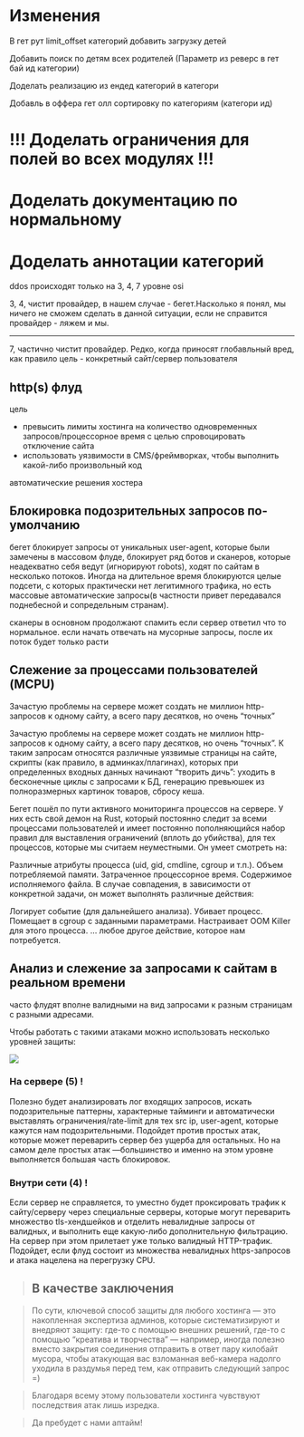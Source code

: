
# Изменения


В гет рут limit_offset категорий добавить загрузку детей

Добавить поиск по детям всех родителей (Параметр из реверс в гет бай ид категории)

Доделать реализацию из ендед категорий в категори

Добавль в оффера гет олл  сортировку по категориям (категори ид) 




# !!! Доделать ограничения для полей во всех модулях !!!
# Доделать документацию по нормальному
# Доделать аннотации категорий





ddos происходят только на 3, 4, 7 уровне osi

3, 4, чистит провайдер, в нашем случае - бегет.Насколько я понял, мы ничего не сможем сделать в данной ситуации, если не справится провайдер - ляжем и мы.

--- 

7, частично чистит провайдер.
Редко, когда приносят глобавльный вред, как правило цель - конкретный сайт/сервер пользователя

## http(s) флуд

цель

- превысить лимиты хостинга на количество одновременных запросов/процессорное время с целью спровоцировать отключение сайта
- использовать уязвимости в CMS/фреймворках, чтобы выполнить какой-либо произвольный код

автоматические решения хостера 

## Блокировка подозрительных запросов по-умолчанию

бегет блокирует запросы от уникальных user-agent, которые были замечены в массовом флуде, блокирует ряд ботов и сканеров, которые неадекватно себя ведут (игнорируют robots), ходят по сайтам в несколько потоков. Иногда на длительное время блокируются целые подсети, с которых практически нет легитимного трафика, но есть массовые автоматические запросы(в частности привет передавался поднебесной и сопредельным странам).

сканеры в основном продолжают спамить если сервер ответил что то нормальное. если начать отвечать на мусорные запросы, после их поток будет только расти


## Слежение за процессами пользователей (MCPU)

Зачастую проблемы на сервере может создать не миллион http-запросов к одному сайту, а всего пару десятков, но очень “точных”

Зачастую проблемы на сервере может создать не миллион http-запросов к одному сайту, а всего пару десятков, но очень “точных”. К таким запросам относятся различные уязвимые страницы на сайте, скрипты (как правило, в админках/плагинах), которых при определенных входных данных начинают “творить дичь”: уходить в бесконечные циклы с запросами к БД, генерацию превьюшек из полноразмерных картинок товаров, сбросу кеша.

Бегет пошёл по пути активного мониторинга процессов на сервере. У них есть свой демон на Rust, который постоянно следит за всеми процессами пользователей и имеет постоянно пополняющийся набор правил для выставления ограничений (вплоть до убийства), для тех процессов, которые мы считаем неуместными. Он умеет смотреть на:

Различные атрибуты процесса (uid, gid, cmdline, cgroup и т.п.).
Объем потребляемой памяти.
Затраченное процессорное время.
Содержимое исполняемого файла.
В случае совпадения, в зависимости от конкретной задачи, он может выполнять различные действия:

Логирует событие (для дальнейшего анализа).
Убивает процесс.
Помещает в cgroup с заданными параметрами.
Настраивает OOM Killer для этого процесса.
… любое другое действие, которое нам потребуется.


## Анализ и слежение за запросами к сайтам в реальном времени

часто флудят вполне валидными на вид запросами к разным страницам с разными адресами.

Чтобы работать с такими атаками можно использовать несколько уровней защиты:

<img src="https://habrastorage.org/getpro/habr/upload_files/336/8a6/5cd/3368a65cdcc73e75b63130a17fe2fcd4.jpg">


### На сервере (5) !

Полезно будет анализировать лог входящих запросов, искать подозрительные паттерны, характерные тайминги и автоматически выставлять ограничения/rate-limit для тех src ip, user-agent, которые кажутся нам подозрительными. Подойдет против простых атак, которые может переварить сервер без ущерба для остальных. Но на самом деле простых атак —большинство и именно на этом уровне выполняется большая часть блокировок.

### Внутри сети (4) !

Если сервер не справляется, то уместно будет проксировать трафик к сайту/серверу через специальные серверы, которые могут переварить множество tls-хендшейков и отделить невалидные запросы от валидных, и выполнить еще какую-либо дополнительную фильтрацию. На сервер при этом прилетает уже только валидный HTTP-трафик. Подойдет, если флуд состоит из множества невалидных https-запросов и атака нацелена на перегрузку CPU.

>## В качестве заключения 

>По сути, ключевой способ защиты для любого хостинга — это накопленная экспертиза админов, которые систематизируют и внедряют защиту: где-то с помощью внешних решений, где-то с помощью “креатива и творчества” — например, иногда полезно вместо закрытия соединения отправить в ответ пару килобайт мусора, чтобы атакующая вас взломанная веб-камера надолго уходила в раздумья перед тем, как отправить следующий запрос =)

>Благодаря всему этому пользователи хостинга чувствуют последствия атак лишь изредка.

>Да пребудет с нами аптайм!





